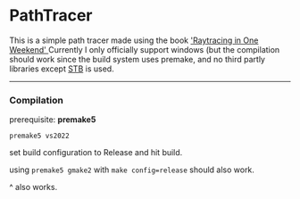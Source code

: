 # **PathTracer**

This is a simple path tracer made using the book ['Raytracing in One Weekend' ](https://raytracing.github.io/books/RayTracingInOneWeekend.html)
Currently I only officially support windows (but the compilation should work since the build system uses premake, and no third partly libraries except
[STB](https://github.com/nothings/stb) is used.

---
### Compilation

prerequisite: **premake5**

`premake5 vs2022`

set build configuration to Release and hit build.

using 
`premake5 gmake2` with `make config=release` should also work.

^ also works.
